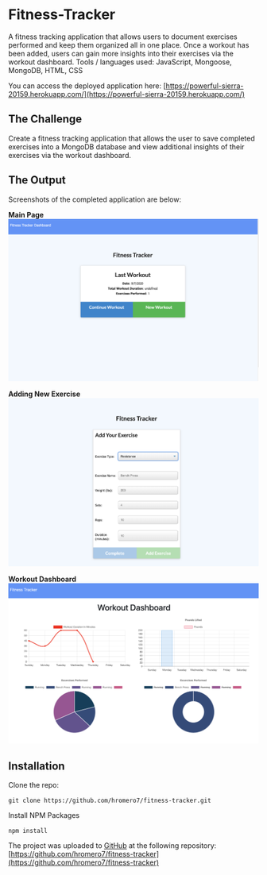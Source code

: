 # Fitness-Tracker

A fitness tracking application that allows users to document exercises performed and keep them organized all in one place. Once a workout has been added, users can gain more insights into their exercises via the workout dashboard. 
Tools / languages used: JavaScript, Mongoose, MongoDB, HTML, CSS

You can access the deployed application here:
[https://powerful-sierra-20159.herokuapp.com/](https://powerful-sierra-20159.herokuapp.com/)

## The Challenge

Create a fitness tracking application that allows the user to save completed exercises into a MongoDB database and view additional insights of their exercises via the workout dashboard. 

## The Output

Screenshots of the completed application are below:

**Main Page**
![](./assets/home.png)

**Adding New Exercise**
![](./assets/exercise.png)

**Workout Dashboard**
![](./assets/insights.png)

## Installation

Clone the repo:
```
git clone https://github.com/hromero7/fitness-tracker.git
```

Install NPM Packages
```
npm install
```

The project was uploaded to [GitHub](https://github.com/) at the following repository:
[https://github.com/hromero7/fitness-tracker](https://github.com/hromero7/fitness-tracker)
